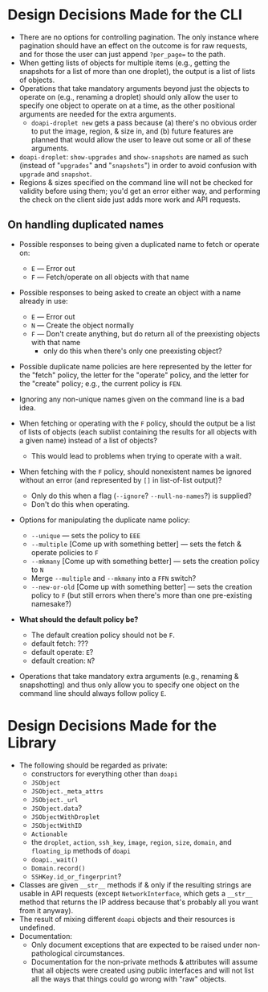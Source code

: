 # Design Decisions Made for the CLI

- There are no options for controlling pagination.  The only instance where
  pagination should have an effect on the outcome is for raw requests, and for
  those the user can just append `?per_page=` to the path.
- When getting lists of objects for multiple items (e.g., getting the snapshots
  for a list of more than one droplet), the output is a list of lists of
  objects.
- Operations that take mandatory arguments beyond just the objects to operate
  on (e.g., renaming a droplet) should only allow the user to specify one
  object to operate on at a time, as the other positional arguments are needed
  for the extra arguments.
    - `doapi-droplet new` gets a pass because (a) there's no obvious order to
      put the image, region, & size in, and (b) future features are planned
      that would allow the user to leave out some or all of these arguments.
- `doapi-droplet`: `show-upgrades` and `show-snapshots` are named as such
  (instead of "`upgrades`" and "`snapshots`") in order to avoid confusion with
  `upgrade` and `snapshot`.
- Regions & sizes specified on the command line will not be checked for
  validity before using them; you'd get an error either way, and performing the
  check on the client side just adds more work and API requests.

## On handling duplicated names

- Possible responses to being given a duplicated name to fetch or operate on:
    - `E` — Error out
    - `F` — Fetch/operate on all objects with that name

- Possible responses to being asked to create an object with a name already in
  use:
    - `E` — Error out
    - `N` — Create the object normally
    - `F` — Don't create anything, but do return all of the preexisting objects
      with that name
        - only do this when there's only one preexisting object?

- Possible duplicate name policies are here represented by the letter for the
  "fetch" policy, the letter for the "operate" policy, and the letter for the
  "create" policy; e.g., the current policy is `FEN`.

- Ignoring any non-unique names given on the command line is a bad idea.

- When fetching or operating with the `F` policy, should the output be a list
  of lists of objects (each sublist containing the results for all objects with
  a given name) instead of a list of objects?
    - This would lead to problems when trying to operate with a wait.

- When fetching with the `F` policy, should nonexistent names be ignored
  without an error (and represented by `[]` in list-of-list output)?
    - Only do this when a flag (`--ignore`?  `--null-no-names`?) is supplied?
    - Don't do this when operating.

- Options for manipulating the duplicate name policy:
    - `--unique` — sets the policy to `EEE`
    - `--multiple` [Come up with something better] — sets the fetch & operate
      policies to `F`
    - `--mkmany` [Come up with something better] — sets the creation policy to
      `N`
    - Merge `--multiple` and `--mkmany` into a `FFN` switch?
    - `--new-or-old` [Come up with something better] — sets the creation policy
      to `F` (but still errors when there's more than one pre-existing
      namesake?)

- **What should the default policy be?**
    - The default creation policy should not be `F`.
    - default fetch: ???
    - default operate: `E`?
    - default creation: `N`?

- Operations that take mandatory extra arguments (e.g., renaming &
  snapshotting) and thus only allow you to specify one object on the command
  line should always follow policy `E`.

# Design Decisions Made for the Library

- The following should be regarded as private:
    - constructors for everything other than `doapi`
    - `JSObject`
    - `JSObject._meta_attrs`
    - `JSObject._url`
    - `JSObject.data`?
    - `JSObjectWithDroplet`
    - `JSObjectWithID`
    - `Actionable`
    - the `droplet`, `action`, `ssh_key`, `image`, `region`, `size`, `domain`,
      and `floating_ip` methods of `doapi`
    - `doapi._wait()`
    - `Domain.record()`
    - `SSHKey.id_or_fingerprint`?
- Classes are given `__str__` methods if & only if the resulting strings are
  usable in API requests (except `NetworkInterface`, which gets a `__str__`
  method that returns the IP address because that's probably all you want from
  it anyway).
- The result of mixing different `doapi` objects and their resources is
  undefined.
- Documentation:
    - Only document exceptions that are expected to be raised under
      non-pathological circumstances.
    - Documentation for the non-private methods & attributes will assume that
      all objects were created using public interfaces and will not list all
      the ways that things could go wrong with "raw" objects.
